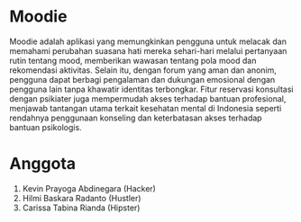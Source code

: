 # Moodie
Moodie adalah aplikasi yang memungkinkan pengguna untuk melacak dan memahami perubahan suasana hati mereka sehari-hari melalui pertanyaan rutin tentang mood, memberikan wawasan tentang pola mood dan rekomendasi aktivitas. Selain itu, dengan forum yang aman dan anonim, pengguna dapat berbagi pengalaman dan dukungan emosional dengan pengguna lain tanpa khawatir identitas terbongkar. Fitur reservasi konsultasi dengan psikiater juga mempermudah akses terhadap bantuan profesional, menjawab tantangan utama terkait kesehatan mental di Indonesia seperti rendahnya penggunaan konseling dan keterbatasan akses terhadap bantuan psikologis.

# Anggota
1. Kevin Prayoga Abdinegara (Hacker)
2. Hilmi Baskara Radanto (Hustler)
3. Carissa Tabina Rianda (Hipster)
